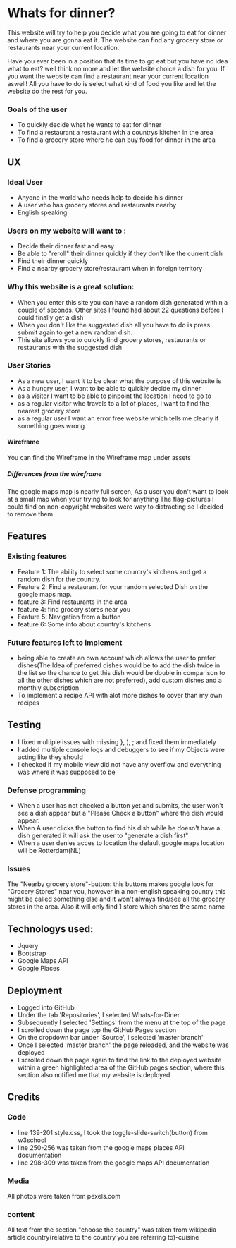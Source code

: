 # Whats for dinner?
This website will try to help you decide what you are going to eat for dinner and where you are gonna eat it. The website can find any grocery store or restaurants near your current location.

Have you ever been in a position that its time to go eat but you have no idea what to eat? well think no more and let the website choice a dish for you.
If you want the website can find a restaurant near your current location aswell!
All you have to do is select what kind of food you like and let the website do the rest for you.

### Goals of the user
- To quickly decide what he wants to eat for dinner
- To find a restaurant a restaurant with a countrys kitchen in the area
- To find a grocery store where he can buy food for dinner in the area

## UX
### Ideal User
- Anyone in the world who needs help to decide his dinner
- A user who has grocery stores and restaurants nearby
- English speaking

### Users on my website will want to :
- Decide their dinner fast and easy
- Be able to "reroll" their dinner quickly if they don't like the current dish
- Find their dinner quickly
- Find a nearby grocery store/restaurant when in foreign territory

### Why this website is a great solution:
- When you enter this site you can have a random dish generated within a couple of seconds. Other sites I found had about 22 questions before I could finally get a dish
- When you don't like the suggested dish all you have to do is press submit again to get a new random dish.
- This site allows you to quickly find grocery stores, restaurants or restaurants with the suggested dish

### User Stories
- As a new user, I want it to be clear what the purpose of this website is
- As a hungry user, I want to be able to quickly decide my dinner
- as a visitor I want to be able to pinpoint the location I need to go to
- as a regular visitor who travels to a lot of places, I want to find the nearest grocery store  
- as a regular user I want an error free website which tells me clearly if something goes wrong

#### Wireframe
You can find the Wireframe In the Wireframe map under assets

##### Differences from the wireframe
The google maps map is nearly full screen, As a user you don't want to look at a small map when your trying to look for anything
The flag-pictures I could find on non-copyright websites were way to distracting so I decided to remove them

## Features

### Existing features

- Feature 1:  The ability to select some country's kitchens and get a random dish for the country.
- Feature 2: Find a restaurant for your random selected Dish on the google maps map.
- feature 3: Find restaurants in the area
- feature 4: find grocery stores near you
- Feature 5: Navigation from a button
- feature 6: Some info about country's kitchens

### Future features left to implement

- being able to create an own account which allows the user to prefer dishes(The Idea of preferred dishes would be to add the dish twice in the list so the chance to get this dish would be double in comparison to all the other dishes which are not preferred), add custom dishes and a monthly subscription
- To implement a recipe API with alot more dishes to cover than my own recipes


## Testing
- I fixed multiple issues with missing }, ), ; and fixed them immediately
- I added multiple console logs and debuggers to see if my Objects were acting like they should
- I checked if my mobile view did not have any overflow and everything was where it was supposed to be

### Defense programming
- When a user has not checked a button yet and submits, the user won't see a dish appear but a "Please Check a button" where the dish would appear.
- When A user clicks the button to find his dish while he doesn't have a dish generated it will ask the user to "generate a dish first"
- When a user denies acces to location the default google maps location will be Rotterdam(NL)

### Issues
The "Nearby grocery store"-button: this buttons makes google look for "Grocery Stores" near you, however in a non-english speaking country this might be called something
else and it won't always find/see all the grocery stores in the area. Also it will only find 1 store which shares the same name


## Technologys used:

- Jquery
- Bootstrap
- Google Maps API
- Google Places

## Deployment
- Logged into GitHub
- Under the tab 'Repositories', I selected Whats-for-Diner
- Subsequently I selected 'Settings' from the menu at the top of the page
- I scrolled down the page top the GitHub Pages section
- On the dropdown bar under 'Source', I selected 'master branch'
- Once I selected 'master branch' the page reloaded, and the website was deployed
- I scrolled down the page again to find the link to the deployed website within a green highlighted area of the GitHub pages section, where this section also notified me that my website is deployed

## Credits

### Code
 - line 139-201 style.css, I took the toggle-slide-switch(button) from w3school
 - line 250-256 was taken from the google maps places API documentation
 - line 298-309 was taken from the google maps API documentation

### Media
All photos were taken from pexels.com

### content
All text from the section "choose the country" was taken from wikipedia article country(relative to the country you are referring to)-cuisine
 